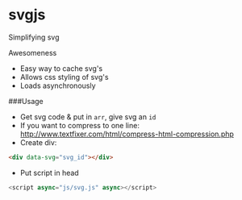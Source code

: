 svgjs
=====

Simplifying svg

Awesomeness 
- Easy way to cache svg's
- Allows css styling of svg's
- Loads asynchronously


###Usage
- Get svg code & put in `arr`, give svg an `id`
- If you want to compress to one line: http://www.textfixer.com/html/compress-html-compression.php
- Create div: 
```html 
<div data-svg="svg_id"></div>
```
- Put script in head 
```js
<script async="js/svg.js" async></script>
```
